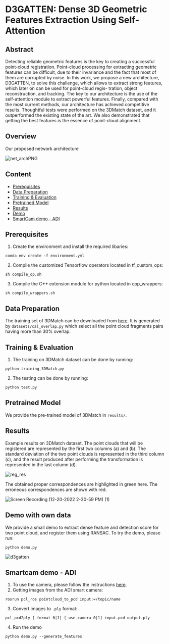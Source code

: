 # D3GATTEN: Dense 3D Geometric Features Extraction Using Self-Attention

## Abstract
Detecting reliable geometric features is the key to creating a successful point-cloud registration. Point-cloud processing for extracting geometric features can be difficult, due to their invariance and the fact that most of them are corrupted by noise. In this work, we propose a new architecture, D3GATTEN, to solve this challenge, which allows to extract strong features, which later on can be used for point-cloud regis- tration, object reconstruction, and tracking. The key to our architecture is the use of the self-attention module to extract powerful features. Finally, compared with the most current methods, our architecture has achieved competitive results. Thoughtful tests were performed on the 3DMatch dataset, and it outperformed the existing state of the art. We  also demonstrated that getting the best features is the essence of point-cloud alignment.

## Overview
Our proposed network architecture

![net_archPNG](https://user-images.githubusercontent.com/22835687/169006113-ab8abe44-aee2-4cd3-ab24-d81cbad6e23c.PNG)

## Content
- [Prerequisites](#prerequisites)
- [Data Preparation](#data-preparation)
- [Training & Evaluation](#training&evaluation)
- [Pretrained Model](#pretrainedmodel)
- [Results](#results)
- [Demo](#demo)
- [SmartCam demo - ADI](#smartcam-demo---adi)

## Prerequisites
1.  Create the environment and install the required libaries:
```
conda env create -f environment.yml
```
2. Compile the customized Tensorflow operators located in tf_custom_ops:
```
sh compile_op.sh
```
3. Compile the C++ extension module for python located in cpp_wrappers:
```
sh compile_wrappers.sh
```
## Data Preparation
The training set of 3DMatch can be downloaded from [here](https://mega.nz/file/fLBVXDqS#szY7USScX7T6wC0nZYNsnFDVJymcxECyzrRjFedrloU). It is generated by ```datasets/cal_overlap.py``` which select all the point cloud fragments pairs having more than 30% overlap.

## Training & Evaluation
1. The training on 3DMatch dataset can be done by running: 
```
python training_3DMatch.py
```
2. The testing can be done by running:
```
python test.py
```
## Pretrained Model
We provide the pre-trained model of 3DMatch in ```results/```.

## Results 
Example results on 3DMatch dataset. The point clouds that will be registered are represented by the first two columns (a) and (b). The standard deviation of the two point clouds is represented in the third column (c), and the result produced after performing the transformation is represented in the last column (d).

![reg_res](https://user-images.githubusercontent.com/22835687/169007947-fd57d63a-3737-4bb3-b8ee-8d3ca5be3bb4.PNG)

The obtained proper correspondences are highlighted in green here. The erroneous correspondences are shown with red.

![Screen Recording (12-20-2022 2-30-59 PM) (1)](https://user-images.githubusercontent.com/22835687/208668579-e05f1340-340e-48d4-9799-b7cf7faf0e5d.gif)

## Demo with own data
We provide a small demo to extract dense feature and detection score for two point cloud, and register them using RANSAC. To try the demo, please run:
```
python demo.py
```
![d3gatten](https://user-images.githubusercontent.com/22835687/169040368-dd1ad3b4-001c-49ec-97c3-f6d34eee06cc.gif)

## Smartcam demo - ADI
1. To use the camera, please follow the instructions [here](https://github.com/tamaslevente/trai/blob/master/README.md).
2. Getting images from the ADI smart camera:
```
rosrun pcl_ros pointcloud_to_pcd input:=/topic/name
```
3. Convert images to ```.ply``` format: 
```
pcl_pcd2ply [-format 0|1] [-use_camera 0|1] input.pcd output.ply
```
4. Run the demo
```
python demo.py --generate_features
```



